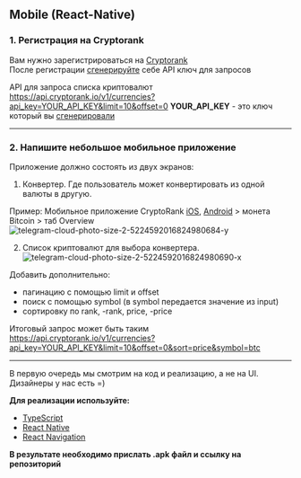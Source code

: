 ## Mobile (React-Native)

### 1. Регистрация на Cryptorank
Вам нужно зарегистрироваться на [Cryptorank](https://cryptorank.io/)  
После регистрации [сгенерируйте](https://cryptorank.io/public-api/keys) себе API ключ для запросов

API для запроса списка криптовалют  
https://api.cryptorank.io/v1/currencies?api_key=YOUR_API_KEY&limit=10&offset=0
**YOUR_API_KEY** - это ключ который вы [сгенерировали](https://cryptorank.io/profile/api)

---

### 2. Напишите небольшое мобильное приложение
Приложение должно состоять из двух экранов:

1. Конвертер. Где пользователь может конвертировать из одной валюты в другую.

Пример: Мобильное приложение CryptoRank [iOS](https://apps.apple.com/ru/app/cryptorank-tracker-portfolio/id1609951971), [Android](https://play.google.com/store/apps/details?id=com.cryptorank&hl=en_US) > монета Bitcoin > таб Overview
![telegram-cloud-photo-size-2-5224592016824980684-y](https://github.com/novev9/cr-test-tast/assets/20814827/a7b17a42-85e1-4638-b3f7-a62d0424cee8)


2. Список криптовалют для выбора конвертера.
![telegram-cloud-photo-size-2-5224592016824980690-x](https://github.com/novev9/cr-test-tast/assets/20814827/6c034561-cbf7-4866-8dcb-c80b8dbe3389)


Добавить дополнительно:
  - пагинацию с помощью limit и offset
  - поиск с помощью symbol (в symbol передается значение из input)
  - сортировку по rank, -rank, price, -price

Итоговый запрос может быть таким https://api.cryptorank.io/v1/currencies?api_key=YOUR_API_KEY&limit=10&offset=0&sort=price&symbol=btc

---

В первую очередь мы смотрим на код и реализацию, а не на UI. Дизайнеры у нас есть =)       

**Для реализации используйте:**
* [TypeScript](https://www.typescriptlang.org/)
* [React Native](https://reactnative.dev/)
* [React Navigation](https://reactnavigation.org/)

**В результате необходимо прислать .apk файл и ссылку на репозиторий**
